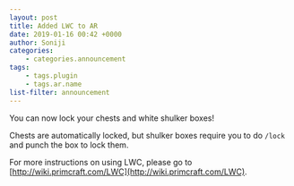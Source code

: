 ```yaml
---
layout: post
title: Added LWC to AR
date: 2019-01-16 00:42 +0000
author: Soniji
categories: 
    - categories.announcement
tags: 
    - tags.plugin
    - tags.ar.name
list-filter: announcement
---
```

You can now lock your chests and white shulker boxes!

Chests are automatically locked, but shulker boxes require you to do `/lock` and punch the box to lock them.

For more instructions on using LWC, please go to [http://wiki.primcraft.com/LWC](http://wiki.primcraft.com/LWC).